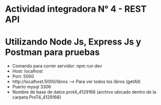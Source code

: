 # Actividad integradora N° 4 - REST API
# Utilizando Node Js, Express Js y Postman para pruebas

* Comando para correr servidor: npm run dev
* Host: localhost
* Port: 5000
* http://localhost:5000/libros --> Para ver todos los libros (getAll)
* Puerto mysql 3306
* Nombre de base de datos prot4_4129166 (archivo ubicado dentro de la carpeta ProT4_4129166)
